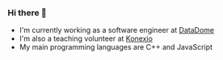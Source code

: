### Hi there 👋

<!--
**darahak/darahak** is a ✨ _special_ ✨ repository because its `README.md` (this file) appears on your GitHub profile.

Here are some ideas to get you started:

- 🔭 I’m currently working on ...
- 🌱 I’m currently learning ...
- 👯 I’m looking to collaborate on ...
- 🤔 I’m looking for help with ...
- 💬 Ask me about ...
- 📫 How to reach me: ...
- 😄 Pronouns: ...
- ⚡ Fun fact: ...
-->

- I'm currently working as a software engineer at [DataDome](https://datadome.co/)
- I'm also a teaching volunteer at [Konexio](https://www.konexio.eu/)
- My main programming languages are C++ and JavaScript
